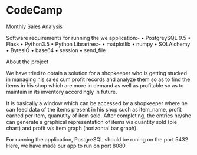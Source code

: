 # CodeCamp
Monthly Sales Analysis

Software requirements for running the we application:-
    • PostgreySQL 9.5
    • Flask
    • Python3.5
    • Python Librarires:-
      • matplotlib
      • numpy
      • SQLAlchemy
      • BytesIO
      • base64
      • session
      • send_file

About the project

We have tried to obtain a solution for a shopkeeper who is getting stucked in managing his sales cum profit records and analyze them so as to find the items in his shop which are more in demand as well as profitable so as to maintain in its inventory accordingly in future.

It is basically a window which can be accessed by a shopkeeper where he can feed data of the items present in his shop such as item_name, profit earned per item, quanutity of item sold.
After completing, the entries he/she can generate a graphical representation of items v/s quantity sold (pie chart) and profit v/s item graph (horizontal bar graph).

For running the application, PostgreSQL should be runing on the port 5432
Here, we have made our app to run on port 8080 





